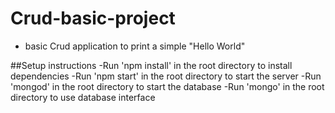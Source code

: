 # Crud-basic-project

* basic Crud application to print a simple "Hello World"

##Setup instructions
-Run 'npm install' in the root directory to install dependencies
-Run 'npm start' in the root directory to start the server
-Run 'mongod' in the root directory to start the database
-Run 'mongo' in the root directory to use database interface
